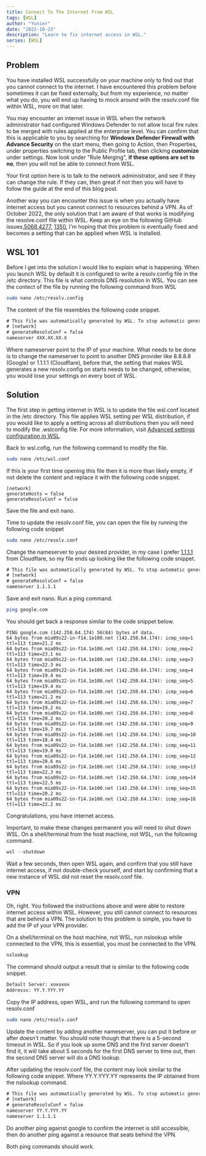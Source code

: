 ```yaml
---
title: Connect To The Internet From WSL
tags: [WSL]
author: "Yunier"
date: "2022-10-23"
description: "Learn to fix internet access in WSL."
series: [WSL]
---
```


## Problem

You have installed WSL successfully on your machine only to find out that you cannot connect to the internet. I have encountered this problem before sometimes it can be fixed externally, but from my experience, no matter what you do, you will end up having to mock around with the resolv.conf file within WSL, more on that later.

You may encounter an internet issue in WSL when the network administrator had configured Windows Defender to not allow local fire rules to be merged with rules applied at the enterprise level. You can confirm that this is applicable to you by searching for **Windows Defender Firewall with Advance Security** on the start menu, then going to Action, then Properties, under properties switching to the Public Profile tab, then clicking **customize** under settings. Now look under "Rule Merging", **if these options are set to no**, then you will not be able to connect from WSL.

Your first option here is to talk to the network administrator, and see if they can change the rule. If they can, then great if not then you will have to follow the guide at the end of this blog post.

Another way you can encounter this issue is when you actually have internet access but you cannot connect to resources behind a VPN. As of October 2022, the only solution that I am aware of that works is modifying the resolve.conf file within WSL. Keep an eye on the following GitHub issues,[5068](https://github.com/microsoft/WSL/issues/5068),[4277](https://github.com/microsoft/WSL/issues/4277), [1350](https://github.com/microsoft/WSL/issues/1350), I'm hoping that this problem is eventually fixed and becomes a setting that can be applied when WSL is installed.

## WSL 101

Before I get into the solution I would like to explain what is happening. When you launch WSL by default it is configured to write a resolv.config file in the /etc directory. This file is what controls DNS resolution in WSL. You can see the contect of the file by running the following command from WSL

```bash
sudo nano /etc/resolv.config
```

The content of the file resembles the following code snippet.

```txt
# This file was automatically generated by WSL. To stop automatic generation of this file, add the following >
# [network]
# generateResolvConf = false
nameserver XXX.XX.XX.X
```

Where nameserver point to the IP of your machine. What needs to be done is to change the nameserver to point to another DNS provider like 8.8.8.8 (Google) or 1.1.1.1 (Cloudflare), before that, the setting that makes WSL generates a new resolv.config on starts needs to be changed, otherwise, you would lose your settings on every boot of WSL.

## Solution

The first step in getting internet in WSL is to update the file wsl.conf located in the /etc directory. This file applies WSL setting per WSL distribution, if you would like to apply a setting across all distributions then you will need to modify the .wslconfig file. For more information, visit [Advanced settings configuration in WSL](https://learn.microsoft.com/en-us/windows/wsl/wsl-config#wslconfig).

Back to wsl.cofig, run the following command to modify the file.

```bash
sudo nano /etc/wsl.conf
```

If this is your first time opening this file then it is more than likely empty, if not delete the content and replace it with the following code snippet.

```text
[network]
generateHosts = false
generateResolvConf = false
```

Save the file and exit nano.

Time to update the resolv.conf file, you can open the file by running the following code snippet

```bash
sudo nano /etc/resolv.conf
```

Change the nameserver to your desired provider, in my case I prefer [1.1.1.1](https://1.1.1.1/) from Cloudflare, so my file ends up looking like the following code snippet.

```txt
# This file was automatically generated by WSL. To stop automatic generation of this file, add the following >
# [network]
# generateResolvConf = false
nameserver 1.1.1.1
```

Save and exit nano. Run a ping command.

```bash
ping google.com
```

You should get back a response similar to the code snippet below.

```text
PING google.com (142.250.64.174) 56(84) bytes of data.
64 bytes from mia09s22-in-f14.1e100.net (142.250.64.174): icmp_seq=1 ttl=113 time=21.2 ms
64 bytes from mia09s22-in-f14.1e100.net (142.250.64.174): icmp_seq=2 ttl=113 time=23.1 ms
64 bytes from mia09s22-in-f14.1e100.net (142.250.64.174): icmp_seq=3 ttl=113 time=22.3 ms
64 bytes from mia09s22-in-f14.1e100.net (142.250.64.174): icmp_seq=4 ttl=113 time=19.4 ms
64 bytes from mia09s22-in-f14.1e100.net (142.250.64.174): icmp_seq=5 ttl=113 time=19.4 ms
64 bytes from mia09s22-in-f14.1e100.net (142.250.64.174): icmp_seq=6 ttl=113 time=21.2 ms
64 bytes from mia09s22-in-f14.1e100.net (142.250.64.174): icmp_seq=7 ttl=113 time=19.2 ms
64 bytes from mia09s22-in-f14.1e100.net (142.250.64.174): icmp_seq=8 ttl=113 time=20.2 ms
64 bytes from mia09s22-in-f14.1e100.net (142.250.64.174): icmp_seq=9 ttl=113 time=19.7 ms
64 bytes from mia09s22-in-f14.1e100.net (142.250.64.174): icmp_seq=10 ttl=113 time=18.4 ms
64 bytes from mia09s22-in-f14.1e100.net (142.250.64.174): icmp_seq=11 ttl=113 time=19.0 ms
64 bytes from mia09s22-in-f14.1e100.net (142.250.64.174): icmp_seq=12 ttl=113 time=20.6 ms
64 bytes from mia09s22-in-f14.1e100.net (142.250.64.174): icmp_seq=13 ttl=113 time=22.3 ms
64 bytes from mia09s22-in-f14.1e100.net (142.250.64.174): icmp_seq=14 ttl=113 time=22.5 ms
64 bytes from mia09s22-in-f14.1e100.net (142.250.64.174): icmp_seq=15 ttl=113 time=20.2 ms
64 bytes from mia09s22-in-f14.1e100.net (142.250.64.174): icmp_seq=16 ttl=113 time=22.2 ms
```

Congratulations, you have internet access.

Important, to make these changes permanent you will need to shut down WSL. On a shell/terminal from the host machine, not WSL, run the following command.

```powershell
wsl --shutdown
```

Wait a few seconds, then open WSL again, and confirm that you still have internet access, if not double-check yourself, and start by confirming that a new instance of WSL did not reset the resolv.conf file.

### VPN

Oh, right. You followed the instructions above and were able to restore internet access within WSL. However, you still cannot connect to resources that are behind a VPN. The solution to this problem is simple, you have to add the IP of your VPN provider.

On a shell/terminal on the host machine, not WSL, run nslookup while connected to the VPN, this is essential, you must be connected to the VPN.

```powershell
nslookup
```

The command should output a result that is similar to the following code snippet.

```txt
Default Server: xoxoxox
Addresss: YY.Y.YYY.YY
```

Copy the IP address, open WSL, and run the following command to open resolv.conf

```bash
sudo nano /etc/resolv.conf
```

Update the content by adding another nameserver, you can put it before or after doesn't matter. You should note though that there is a 5-second timeout in WSL. So if you look up some DNS and the first server doesn't find it, it will take about 5 seconds for the first DNS server to time out, then the second DNS server will do a DNS lookup.

After updating the resolv.conf file, the content may look similar to the following code snippet. Where YY.Y.YYY.YY represents the IP obtained from the nslookup command.

```txt
# This file was automatically generated by WSL. To stop automatic generation of this file, add the following >
# [network]
# generateResolvConf = false
nameserver YY.Y.YYY.YY
nameserver 1.1.1.1
```

Do another ping against google to confirm the internet is still accessible, then do another ping against a resource that seats behind the VPN.

Both ping commands should work.
